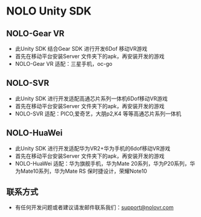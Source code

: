 # NOLO Unity SDK
## NOLO-Gear VR  
* 此Unity SDK 结合Gear SDK 进行开发6Dof 移动VR游戏
* 首先在移动平台安装Server 文件夹下的apk，再安装开发的游戏
* NOLO-Gear VR 适配：三星手机，oc-go

## NOLO-SVR
* 此Unity SDK 进行开发适配高通芯片系列一体机6Dof移动VR游戏
* 首先在移动平台安装Server 文件夹下的apk，再安装开发的游戏
* NOLO-SVR 适配：PICO,爱奇艺，大朋p2,K4 等等高通芯片系列一体机

## NOLO-HuaWei
* 此Unity SDK 进行开发适配华为VR2+华为手机的6dof移动VR游戏
* 首先在移动平台安装Server 文件夹下的apk，再安装开发的游戏
* NOLO-HuaWei 适配：华为旗舰手机，华为Mate 20系列，华为P20系列，华为Mate10系列，华为Mate RS 保时捷设计，荣耀Note10

## 联系方式
* 有任何开发问题或者建议请发邮件联系我们：support@nolovr.com 